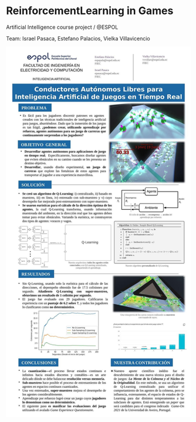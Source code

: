 # ReinforcementLearning in Games
Artificial Intelligence course project / @ESPOL

Team: Israel Pasaca, Estefano Palacios, Vielka Villavicencio

![Scheme](./img/poster.JPG) 